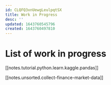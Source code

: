 ```yaml
---
id: CLQFQ3xnUewgLeulpqtSX
title: Work in Progress
desc: ''
updated: 1643760545796
created: 1643760497810
---
```

# List of work in progress

[[notes.tutorial.python.learn.kaggle.pandas]]

[[notes.unsorted.collect-finance-market-data]]
